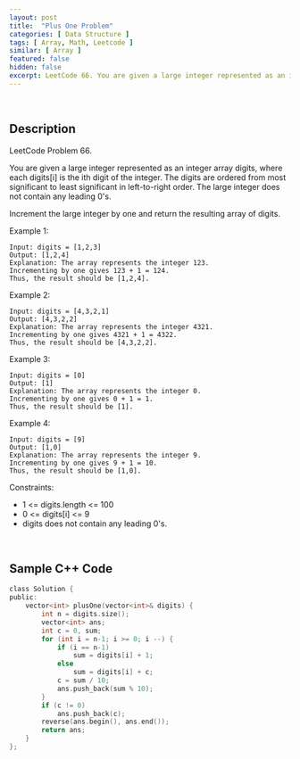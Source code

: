 ```yaml
---
layout: post
title:  "Plus One Problem"
categories: [ Data Structure ]
tags: [ Array, Math, Leetcode ]
similar: [ Array ]
featured: false
hidden: false
excerpt: LeetCode 66. You are given a large integer represented as an integer array digits, where each digits[i] is the ith digit of the integer.
---
```


<br />

## Description

LeetCode Problem 66. 

You are given a large integer represented as an integer array digits, where each digits[i] is the ith digit of the integer. The digits are ordered from most significant to least significant in left-to-right order. The large integer does not contain any leading 0's.

Increment the large integer by one and return the resulting array of digits.

 

Example 1:
```
Input: digits = [1,2,3]
Output: [1,2,4]
Explanation: The array represents the integer 123.
Incrementing by one gives 123 + 1 = 124.
Thus, the result should be [1,2,4].
```

Example 2:
```
Input: digits = [4,3,2,1]
Output: [4,3,2,2]
Explanation: The array represents the integer 4321.
Incrementing by one gives 4321 + 1 = 4322.
Thus, the result should be [4,3,2,2].
```

Example 3:
```
Input: digits = [0]
Output: [1]
Explanation: The array represents the integer 0.
Incrementing by one gives 0 + 1 = 1.
Thus, the result should be [1].
```

Example 4:
```
Input: digits = [9]
Output: [1,0]
Explanation: The array represents the integer 9.
Incrementing by one gives 9 + 1 = 10.
Thus, the result should be [1,0].
```

Constraints:

* 1 <= digits.length <= 100
* 0 <= digits[i] <= 9
* digits does not contain any leading 0's.


<br />

## Sample C++ Code


```c
class Solution {
public:
    vector<int> plusOne(vector<int>& digits) {
        int n = digits.size();
        vector<int> ans;
        int c = 0, sum;
        for (int i = n-1; i >= 0; i --) {
            if (i == n-1)
                sum = digits[i] + 1;
            else
                sum = digits[i] + c;
            c = sum / 10;
            ans.push_back(sum % 10);
        }
        if (c != 0)
            ans.push_back(c);
        reverse(ans.begin(), ans.end());
        return ans;
    }
};
```
